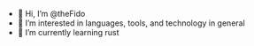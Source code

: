 - 👋 Hi, I’m @theFido
- 👀 I’m interested in languages, tools, and technology in general
- 🌱 I’m currently learning rust
<!-- - 💞️ I’m looking to collaborate on ... 
- 📫 How to reach me ... -->

<!---
theFido/theFido is a ✨ special ✨ repository because its `README.md` (this file) appears on your GitHub profile.
You can click the Preview link to take a look at your changes.
--->
